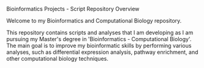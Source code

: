 Bioinformatics Projects - Script Repository
Overview

Welcome to my Bioinformatics and Computational Biology repository. 

This repository contains scripts and analyses that I am developing as I am pursuing my Master's degree in 'Bioinformatics - Computational Biology'. The main goal is to improve my bioinformatic skills by performing various analyses, such as differential expression analysis, pathway enrichment, and other computational biology techniques.
